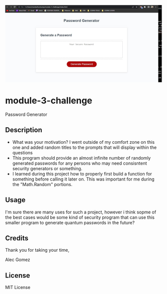 <img src="./assets/module-3-pic.jpg">

# module-3-challenge
Password Generator

## Description

- What was your motivation? I went outside of my comfort zone on this one and added random titles to the prompts that will display within the questions
- This program should provide an almost infinite number of randomly generated passwords for any persons who may need consisntent security generators or something.
- I learned during this project how to properly first build a function for something before calling it later on. This was important for me during the "Math.Random" portions.

## Usage

I'm sure there are many uses for such a project, however i think sopme of the best cases would be some kind of security program that can use this smaller program to generate quantum passwords in the future?

## Credits

Thank you for taking your time,

Alec Gomez

## License
MIT License